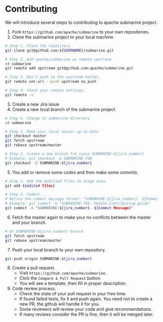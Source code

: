 # Contributing

We will introduce several steps to contributing to apache submarine project.

1. Fork `https://github.com/apache/submarine` to your own repositories.
2. Clone the submarine project to your local machine.
```bash
# Step 1. Clone the repository
git clone git@github.com:${USERNAME}/submarine.git

# Step 2. Add apache/submarine as remote upstream
cd submarine
git remote add upstream git@github.com:apache/submarine.git

# Step 3. Don't push to the upstream master.
git remote set-url --push upstream no_push

# Step 4. Check your remote settings.
git remote -v
```
3. Create a new Jira issue
4. Create a new local branch of the submarine project.
```bash
# Step 0. Change to submarine directory
cd submarine

# Step 1. Make your local master up-to-date
git checkout master
git fetch upstream
git rebase upstream/master

# Step 2. Create a new branch fro issue SUBMARINE-${jira_number}
# Example: git checkout -b SUBMARINE-748
git checkout -b SUBMARINE-${jira_number} 
```
5. You add or remove some codes and then make some commits.
```bash
# Step 1. Add the modified files to stage area.
git add ${edited files}

# Step 2. Commit. 
# Notice the commit message format: "SUBMARINE-${jira_number}. ${Commit Message}"
# Example: git commit -m "SUBMARINE-748. Update Contributing guide"
git commit -m "SUBMARINE-${jira_number}. ${Commit Message}"
```
6. Fetch the master again to make your no conflicts between the master and your branch.
```bash
# On SUBMARINE-${jira_number} branch
git fetch upstream
git rebase upstream/master
```
7. Push your local branch to your own repository.
```bash
git push origin SUBMARINE-${jira_number}
```
8. Create a pull request.
    - Visit `https://github.com/apache/submarine`. 
    - Click the `Compare & Pull Request` button. 
    - You will see a template, then fill in proper description.
9. Code review process.
    - Check the state of your pull request in your free time.
    - If found failed tests, fix it and push again. You need not to create a new PR, the github will handle it for you.
    - Some reviewers will review your code and give recommendations.
    - If many reviews consider the PR is fine, then it will be merged later.

